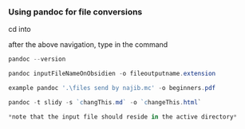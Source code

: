 ### Using pandoc for file conversions
<!--using powershell-->
cd into  <!--C:\Users\Engr. Gentle\Documents\Obsidian Vault\Najib guide-->

<!--this command will be used to convert the content of obsidian into a pdf file-->
after the above navigation, 
type in the command
```powershell
pandoc --version
```
<!-- the above will  display the version  of the pandoc-->
```powershell
pandoc inputFileNameOnObsidien -o fileoutputname.extension

example pandoc '.\files send by najib.mc' -o beginners.pdf

pandoc -t slidy -s `changThis.md` -o `changeThis.html`

*note that the input file should reside in the active directory*

```
